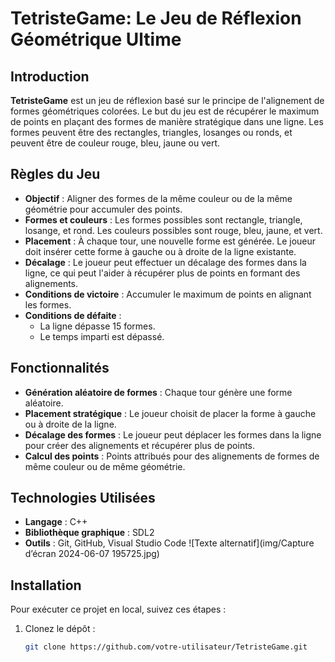 # TetristeGame: Le Jeu de Réflexion Géométrique Ultime

## Introduction
**TetristeGame** est un jeu de réflexion basé sur le principe de l'alignement de formes géométriques colorées. Le but du jeu est de récupérer le maximum de points en plaçant des formes de manière stratégique dans une ligne. Les formes peuvent être des rectangles, triangles, losanges ou ronds, et peuvent être de couleur rouge, bleu, jaune ou vert.

## Règles du Jeu
- **Objectif** : Aligner des formes de la même couleur ou de la même géométrie pour accumuler des points.
- **Formes et couleurs** : Les formes possibles sont rectangle, triangle, losange, et rond. Les couleurs possibles sont rouge, bleu, jaune, et vert.
- **Placement** : À chaque tour, une nouvelle forme est générée. Le joueur doit insérer cette forme à gauche ou à droite de la ligne existante.
- **Décalage** : Le joueur peut effectuer un décalage des formes dans la ligne, ce qui peut l'aider à récupérer plus de points en formant des alignements.
- **Conditions de victoire** : Accumuler le maximum de points en alignant les formes.
- **Conditions de défaite** : 
  - La ligne dépasse 15 formes.
  - Le temps imparti est dépassé.

## Fonctionnalités
- **Génération aléatoire de formes** : Chaque tour génère une forme aléatoire.
- **Placement stratégique** : Le joueur choisit de placer la forme à gauche ou à droite de la ligne.
- **Décalage des formes** : Le joueur peut déplacer les formes dans la ligne pour créer des alignements et récupérer plus de points.
- **Calcul des points** : Points attribués pour des alignements de formes de même couleur ou de même géométrie.

## Technologies Utilisées
- **Langage** : C++
- **Bibliothèque graphique** : SDL2
- **Outils** : Git, GitHub, Visual Studio Code
![Texte alternatif](img/Capture d’écran 2024-06-07 195725.jpg)
## Installation
Pour exécuter ce projet en local, suivez ces étapes :

1. Clonez le dépôt :
   ```bash
   git clone https://github.com/votre-utilisateur/TetristeGame.git
